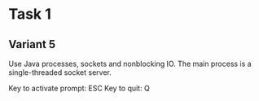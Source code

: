 # Task 1
## Variant 5
Use Java processes, sockets and nonblocking IO. The main process is a single-threaded socket server.

Key to activate prompt: ESC
Key to quit: Q


